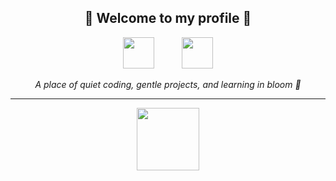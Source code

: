 <h2 align="center">
  🍃 Welcome to my profile 🍃
</h2>

<p align="center">
  <img src="https://raw.githubusercontent.com/fabliha-akther/fabliha-akther/main/assets/leaf1.png" height="50" style="margin-right: 20px;">
  <img src="https://raw.githubusercontent.com/fabliha-akther/fabliha-akther/main/assets/leaf2.png" height="50" style="margin-left: 20px;">
</p>

<p align="center">
  <em>A place of quiet coding, gentle projects, and learning in bloom 🌸</em>
</p>

---

<!-- Optional aesthetic elements -->
<p align="center">
  <img src="https://raw.githubusercontent.com/fabliha-akther/fabliha-akther/main/assets/mountain.png" height="100">
</p>

